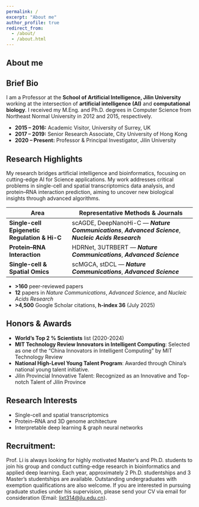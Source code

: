 ```yaml
---
permalink: /
excerpt: "About me"
author_profile: true
redirect_from:
  - /about/
  - /about.html
---
```

## About me
## Brief Bio  
I am a Professor at the **School of Artificial Intelligence, Jilin University** working at the intersection of **artificial intelligence (AI)** and **computational biology**. I received my M.Eng. and Ph.D. degrees in Computer Science from Northeast Normal University in 2012 and 2015, respectively.  
- **2015 – 2016:** Academic Visitor, University of Surrey, UK  
- **2017 – 2019:** Senior Research Associate, City University of Hong Kong  
- **2020 – Present:** Professor & Principal Investigator, Jilin University  

## Research Highlights  
My research bridges artificial intelligence and bioinformatics, focusing on cutting-edge AI for Science applications. My work addresses critical problems in single-cell and spatial transcriptomics data analysis, and protein–RNA interaction prediction, aiming to uncover new biological insights through advanced algorithms.

| Area | Representative Methods & Journals |
|------|-----------------------------------|
| **Single-cell Epigenetic Regulation & Hi-C** | scAGDE, DeepNanoHi-C — **_Nature Communications_**, **_Advanced Science_**, **_Nucleic Acids Research_** |
| **Protein–RNA Interaction** | HDRNet, 3UTRBERT — **_Nature Communications_**, **_Advanced Science_** |
| **Single-cell & Spatial Omics** | scMGCA, stDCL — **_Nature Communications_**, **_Advanced Science_** |


- **>160** peer-reviewed papers  
- **12** papers in *Nature Communications*, *Advanced Science*, and *Nucleic Acids Research*  
- **>4,500** Google Scholar citations, **h-index 36** (July 2025)  

## Honors & Awards  
- **World’s Top 2 % Scientists** list (2020-2024)  
- **MIT Technology Review Innovators in Intelligent Computing**: Selected as one of the “China Innovators in Intelligent Computing” by MIT Technology Review
- **National High-Level Young Talent Program**: Awarded through China’s national young talent initiative.
- Jilin Provincial Innovative Talent: Recognized as an Innovative and Top-notch Talent of Jilin Province

## Research Interests  
- Single-cell and spatial transcriptomics  
- Protein–RNA and 3D genome architecture  
- Interpretable deep learning & graph neural networks  

## Recruitment: 
Prof. Li is always looking for highly motivated Master’s and Ph.D. students to join his group and conduct cutting-edge research in bioinformatics and applied deep learning. Each year, approximately 2 Ph.D. studentships and 3 Master’s studentships are available. Outstanding undergraduates with exemption qualifications are also welcome. If you are interested in pursuing graduate studies under his supervision, please send your CV via email for consideration (Email: lixt314@jlu.edu.cn).


